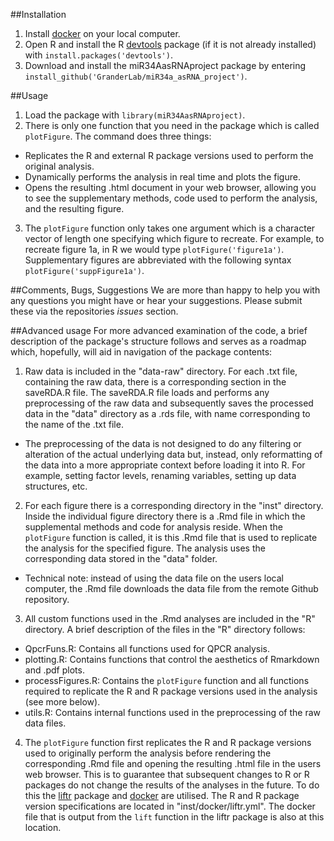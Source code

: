 
##Installation

1. Install [docker](https://www.docker.com) on your local computer.
2. Open R and install the R [devtools](https://github.com/hadley/devtools) package (if it is not already installed) with `install.packages('devtools')`.
3. Download and install the miR34AasRNAproject package by entering `install_github('GranderLab/miR34a_asRNA_project')`.

##Usage

1. Load the package with `library(miR34AasRNAproject)`.
2. There is only one function that you need in the package which is called `plotFigure`. The command does three things:
  - Replicates the R and external R package versions used to perform the original analysis.
  - Dynamically performs the analysis in real time and plots the figure.
  - Opens the resulting .html document in your web browser, allowing you to see the supplementary methods, code used to perform the analysis, and the resulting figure.
3. The `plotFigure` function only takes one argument which is a character vector of length one specifying which figure to recreate. For example, to recreate figure 1a, in R we would type `plotFigure('figure1a')`. Supplementary figures are abbreviated with the following syntax `plotFigure('suppFigure1a')`.

##Comments, Bugs, Suggestions
We are more than happy to help you with any questions you might have or hear your suggestions. Please submit these via the repositories *issues* section. 

##Advanced usage
For more advanced examination of the code, a brief description of the package's structure follows and serves as a roadmap which, hopefully, will aid in navigation of the package contents:

1. Raw data is included in the "data-raw" directory. For each .txt file, containing the raw data, there is a corresponding section in the saveRDA.R file. The saveRDA.R file loads and performs any preprocessing of the raw data and subsequently saves the processed data in the "data" directory as a .rds file, with name corresponding to the name of the .txt file. 
  - The preprocessing of the data is not designed to do any filtering or alteration of the actual underlying data but, instead, only reformatting of the data into a more appropriate context before loading it into R. For example, setting factor levels, renaming variables, setting up data structures, etc.
2. For each figure there is a corresponding directory in the "inst" directory. Inside the individual figure directory there is a .Rmd file in which the supplemental methods and code for analysis reside. When the `plotFigure` function is called, it is this .Rmd file that is used to replicate the analysis for the specified figure. The analysis uses the corresponding data stored in the "data" folder.
  - Technical note: instead of using the data file on the users local computer, the .Rmd file downloads the data file from the remote Github repository.
3. All custom functions used in the .Rmd analyses are included in the "R" directory. A brief description of the files in the "R" directory follows:
  - QpcrFuns.R: Contains all functions used for QPCR analysis. 
  - plotting.R: Contains functions that control the aesthetics of Rmarkdown and .pdf plots.
  - processFigures.R: Contains the `plotFigure` function and all functions required to replicate the R and R package versions used in the analysis (see more below).
  - utils.R: Contains internal functions used in the preprocessing of the raw data files. 
4. The `plotFigure` function first replicates the R and R package versions used to originally perform the analysis before rendering the corresponding .Rmd file and opening the resulting .html file in the users web browser. This is to guarantee that subsequent changes to R or R packages do not change the results of the analyses in the future. To do this the [liftr](https://liftr.me) package and [docker](https://www.docker.com) are utilised. The R and R package version specifications are located in "inst/docker/liftr.yml". The docker file that is output from the `lift` function in the liftr package is also at this location. 



